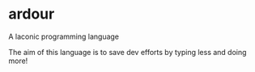 # ardour
A laconic programming language

The aim of this language is to save dev efforts by typing less and doing more!
